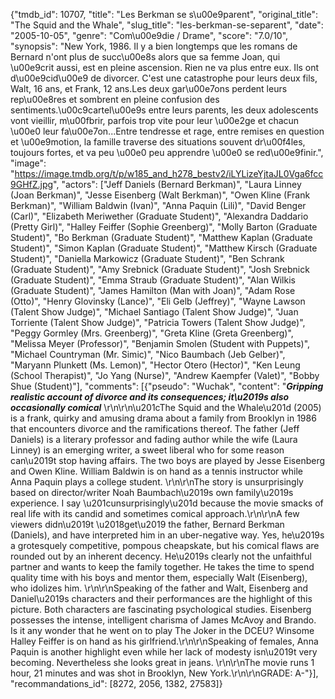 {"tmdb_id": 10707, "title": "Les Berkman se s\u00e9parent", "original_title": "The Squid and the Whale", "slug_title": "les-berkman-se-separent", "date": "2005-10-05", "genre": "Com\u00e9die / Drame", "score": "7.0/10", "synopsis": "New York, 1986. Il y a bien longtemps que les romans de Bernard n'ont plus de succ\u00e8s alors que sa femme Joan, qui \u00e9crit aussi, est en pleine ascension. Rien ne va plus entre eux. Ils ont d\u00e9cid\u00e9 de divorcer. C'est une catastrophe pour leurs deux fils, Walt, 16 ans, et Frank, 12 ans.Les deux gar\u00e7ons perdent leurs rep\u00e8res et sombrent en pleine confusion des sentiments.\u00c9cartel\u00e9s entre leurs parents, les deux adolescents vont vieillir, m\u00fbrir, parfois trop vite pour leur \u00e2ge et chacun \u00e0 leur fa\u00e7on...Entre tendresse et rage, entre remises en question et \u00e9motion, la famille traverse des situations souvent dr\u00f4les, toujours fortes, et va peu \u00e0 peu apprendre \u00e0 se red\u00e9finir.", "image": "https://image.tmdb.org/t/p/w185_and_h278_bestv2/iLYLizeYjtaJL0Vga6fcc9GHfZ.jpg", "actors": ["Jeff Daniels (Bernard Berkman)", "Laura Linney (Joan Berkman)", "Jesse Eisenberg (Walt Berkman)", "Owen Kline (Frank Berkman)", "William Baldwin (Ivan)", "Anna Paquin (Lili)", "David Benger (Carl)", "Elizabeth Meriwether (Graduate Student)", "Alexandra Daddario (Pretty Girl)", "Halley Feiffer (Sophie Greenberg)", "Molly Barton (Graduate Student)", "Bo Berkman (Graduate Student)", "Matthew Kaplan (Graduate Student)", "Simon Kaplan (Graduate Student)", "Matthew Kirsch (Graduate Student)", "Daniella Markowicz (Graduate Student)", "Ben Schrank (Graduate Student)", "Amy Srebnick (Graduate Student)", "Josh Srebnick (Graduate Student)", "Emma Straub (Graduate Student)", "Alan Wilkis (Graduate Student)", "James Hamilton (Man with Joan)", "Adam Rose (Otto)", "Henry Glovinsky (Lance)", "Eli Gelb (Jeffrey)", "Wayne Lawson (Talent Show Judge)", "Michael Santiago (Talent Show Judge)", "Juan Torriente (Talent Show Judge)", "Patricia Towers (Talent Show Judge)", "Peggy Gormley (Mrs. Greenberg)", "Greta Kline (Greta Greenberg)", "Melissa Meyer (Professor)", "Benjamin Smolen (Student with Puppets)", "Michael Countryman (Mr. Simic)", "Nico Baumbach (Jeb Gelber)", "Maryann Plunkett (Ms. Lemon)", "Hector Otero (Hector)", "Ken Leung (School Therapist)", "Jo Yang (Nurse)", "Andrew Kaempfer (Valet)", "Bobby Shue (Student)"], "comments": [{"pseudo": "Wuchak", "content": "***Gripping realistic account of divorce and its consequences; it\u2019s also occasionally comical***   \r\n\r\n\u201cThe Squid and the Whale\u201d (2005) is a frank, quirky and amusing drama about a family from Brooklyn in 1986 that encounters divorce and the ramifications thereof. The father (Jeff Daniels) is a literary professor and fading author while the wife (Laura Linney) is an emerging writer, a sweet liberal who for some reason can\u2019t stop having affairs. The two boys are played by Jesse Eisenberg and Owen Kline. William Baldwin is on hand as a tennis instructor while Anna Paquin plays a college student.   \r\n\r\nThe story is unsurprisingly based on director/writer Noah Baumbach\u2019s own family\u2019s experience. I say \u201cunsurprisingly\u201d because the movie smacks of real life with its candid and sometimes comical approach.\r\n\r\nA few viewers didn\u2019t \u2018get\u2019 the father, Bernard Berkman (Daniels), and have interpreted him in an uber-negative way. Yes, he\u2019s a grotesquely competitive, pompous cheapskate, but his comical flaws are rounded out by an inherent decency. He\u2019s clearly not the unfaithful partner and wants to keep the family together. He takes the time to spend quality time with his boys and mentor them, especially Walt (Eisenberg), who idolizes him.  \r\n\r\nSpeaking of the father and Walt, Eisenberg and Daniel\u2019s characters and their performances are the highlight of this picture. Both characters are fascinating psychological studies. Eisenberg possesses the intense, intelligent charisma of James McAvoy and Brando. Is it any wonder that he went on to play The Joker in the DCEU? Winsome Halley Feiffer is on hand as his girlfriend.\r\n\r\nSpeaking of females, Anna Paquin is another highlight even while her lack of modesty isn\u2019t very becoming. Nevertheless she looks great in jeans.   \r\n\r\nThe movie runs 1 hour, 21 minutes and was shot in Brooklyn, New York.\r\n\r\nGRADE: A-"}], "recommandations_id": [8272, 2056, 1382, 27583]}